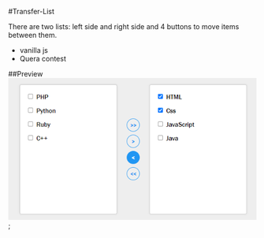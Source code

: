 #Transfer-List

There are two lists: left side and right side and 4 buttons to
move items between them.

- vanilla js
- Quera contest

##Preview
![Screenshot](./screenshot.png);
